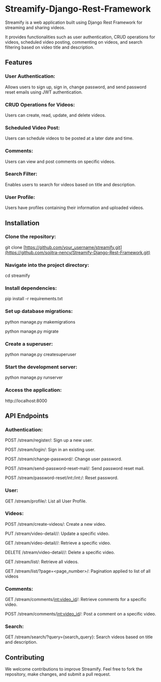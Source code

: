 # Streamify-Django-Rest-Framework
Streamify is a web application built using Django Rest Framework for streaming and sharing videos. 

It provides functionalities such as user authentication, CRUD operations for videos, scheduled video posting, commenting on videos, and search filtering based on video title and description.

## Features
### User Authentication: 
Allows users to sign up, sign in, change password, and send password reset emails using JWT authentication.
### CRUD Operations for Videos: 
Users can create, read, update, and delete videos.
### Scheduled Video Post: 
Users can schedule videos to be posted at a later date and time.
### Comments: 
Users can view and post comments on specific videos.
### Search Filter: 
Enables users to search for videos based on title and description.
### User Profile: 
Users have profiles containing their information and uploaded videos.

## Installation
### Clone the repository:
  git clone [https://github.com/your_username/streamify.git](https://github.com/sojitra-nency/Streamify-Django-Rest-Framework.git)
### Navigate into the project directory:
  cd streamify
### Install dependencies:
  pip install -r requirements.txt
### Set up database migrations:
  python manage.py makemigrations

  python manage.py migrate
### Create a superuser:
  python manage.py createsuperuser
### Start the development server:
  python manage.py runserver
### Access the application:
  http://localhost:8000
  
## API Endpoints
### Authentication:
POST /stream/register/: Sign up a new user.

POST /stream/login/: Sign in an existing user.

POST /stream/change-password/: Change user password.

POST /stream/send-password-reset-mail/: Send password reset mail.

POST /stream/password-reset/int:<uid>/int:<token>/: Reset password.

### User:

GET /stream/profile/: List all User Profile.

### Videos:

POST /stream/create-videos/: Create a new video.

PUT /stream/video-detail/<pk>/: Update a specific video.

GET /stream/video-detail/<pk>/: Retrieve a specific video.

DELETE /stream/video-detail/<pk>/: Delete a specific video.

GET /stream/list/: Retrieve all videos.

GET /stream/list/?page=<page_number>/: Pagination applied to list of all videos

### Comments:

GET /stream/comments/<int:video_id>/: Retrieve comments for a specific video.

POST /stream/comments/<int:video_id>/: Post a comment on a specific video.

### Search:

GET /stream/search/?query={search_query}: Search videos based on title and description.

## Contributing
We welcome contributions to improve Streamify. Feel free to fork the repository, make changes, and submit a pull request.
